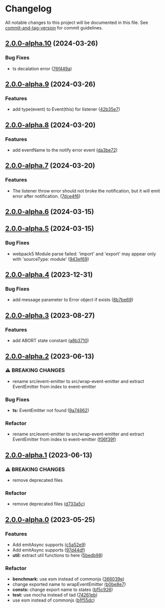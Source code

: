 # Changelog

All notable changes to this project will be documented in this file. See [commit-and-tag-version](https://github.com/absolute-version/commit-and-tag-version) for commit guidelines.

## [2.0.0-alpha.10](https://github.com/snowyu/events-ex.js/compare/v2.0.0-alpha.9...v2.0.0-alpha.10) (2024-03-26)


### Bug Fixes

* ts decalation error ([76f449a](https://github.com/snowyu/events-ex.js/commit/76f449a21a88ac2762b3e63ef05133a72d0560f8))

## [2.0.0-alpha.9](https://github.com/snowyu/events-ex.js/compare/v2.0.0-alpha.8...v2.0.0-alpha.9) (2024-03-26)


### Features

* add type(event) to Event(this) for listener ([42b35e7](https://github.com/snowyu/events-ex.js/commit/42b35e75bf224b79d3b967469a7beb4f5aa120d1))

## [2.0.0-alpha.8](https://github.com/snowyu/events-ex.js/compare/v2.0.0-alpha.7...v2.0.0-alpha.8) (2024-03-20)


### Features

* add eventName to the notify error event ([da3be72](https://github.com/snowyu/events-ex.js/commit/da3be7238689da19589e4d3a104d57b749d8a771))

## [2.0.0-alpha.7](https://github.com/snowyu/events-ex.js/compare/v2.0.0-alpha.6...v2.0.0-alpha.7) (2024-03-20)


### Features

* The listener throw error should not broke the notification, but it will emit error after notification. ([7dce4f6](https://github.com/snowyu/events-ex.js/commit/7dce4f68c516a0169fa4f64f3a5c5277f0c2b743))

## [2.0.0-alpha.6](https://github.com/snowyu/events-ex.js/compare/v2.0.0-alpha.5...v2.0.0-alpha.6) (2024-03-15)

## [2.0.0-alpha.5](https://github.com/snowyu/events-ex.js/compare/v2.0.0-alpha.4...v2.0.0-alpha.5) (2024-03-15)


### Bug Fixes

* webpack5 Module parse failed: 'import' and 'export' may appear only with 'sourceType: module' ([943ef69](https://github.com/snowyu/events-ex.js/commit/943ef69c20b42687dd4dd6276a808b88a063ea63))

## [2.0.0-alpha.4](https://github.com/snowyu/events-ex.js/compare/v2.0.0-alpha.3...v2.0.0-alpha.4) (2023-12-31)


### Bug Fixes

* add message parameter to Error object if exists ([8b7be69](https://github.com/snowyu/events-ex.js/commit/8b7be691a7ede7772d4150ae24aafe6e2d901ad4))

## [2.0.0-alpha.3](https://github.com/snowyu/events-ex.js/compare/v2.0.0-alpha.2...v2.0.0-alpha.3) (2023-08-27)


### Features

* add ABORT state constant ([a8b3710](https://github.com/snowyu/events-ex.js/commit/a8b3710ae7f1695263ed0bd9036db31831ed9ae0))

## [2.0.0-alpha.2](https://github.com/snowyu/events-ex.js/compare/v2.0.0-alpha.1...v2.0.0-alpha.2) (2023-06-13)


### ⚠ BREAKING CHANGES

* rename src/event-emitter to src/wrap-event-emitter and extract EventEmitter from index to event-emitter

### Bug Fixes

* **ts:** EventEmitter not found ([9a74862](https://github.com/snowyu/events-ex.js/commit/9a748624e00417f6d7f72ea7c297650e10895d19))


### Refactor

* rename src/event-emitter to src/wrap-event-emitter and extract EventEmitter from index to event-emitter ([f06f39f](https://github.com/snowyu/events-ex.js/commit/f06f39fb809006f5e098e31bb23870fff39ec5c8))

## [2.0.0-alpha.1](https://github.com/snowyu/events-ex.js/compare/v2.0.0-alpha.0...v2.0.0-alpha.1) (2023-06-13)


### ⚠ BREAKING CHANGES

* remove deprecated files

### Refactor

* remove deprecated files ([d733a5c](https://github.com/snowyu/events-ex.js/commit/d733a5c6a6c554739ecbcb653996f1e546579fa4))

## [2.0.0-alpha.0](https://github.com/snowyu/events-ex.js/compare/v1.1.7...v2.0.0-alpha.0) (2023-05-25)


### Features

* Add emitAsync supports ([c5a52e9](https://github.com/snowyu/events-ex.js/commit/c5a52e93e707b3f9f62b2d39eeb1e4870c0af185))
* Add emitAsync supports ([97d44df](https://github.com/snowyu/events-ex.js/commit/97d44dfb5b2d5cda34848aaff4ea94c5af67b8f6))
* **util:** extract util functions to here ([5bedb98](https://github.com/snowyu/events-ex.js/commit/5bedb98486dfa50c09f51d0fc669beb43b39c3b6))


### Refactor

* **benchmark:** use esm instead of commonjs ([366039e](https://github.com/snowyu/events-ex.js/commit/366039e9ddb8723db8d8a8257436f34af0a8ece8))
* change exported name to wrapEventEmitter ([b0be8e7](https://github.com/snowyu/events-ex.js/commit/b0be8e72826fa189d03831c747367cfd8b8a6f78))
* **consts:** change export name to states ([bf5c926](https://github.com/snowyu/events-ex.js/commit/bf5c9268ae29956d7281b4a1fc101952ef81896a))
* **test:** use mocha instead of tad ([74261eb](https://github.com/snowyu/events-ex.js/commit/74261ebf632274eed90796d84c8f2df3352e62fb))
* use esm instead of commonjs ([b1f55dc](https://github.com/snowyu/events-ex.js/commit/b1f55dcd15d6e91ec639baa022de68ae874bf109))
